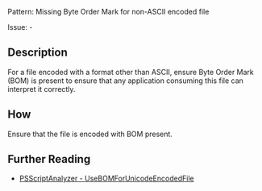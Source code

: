 Pattern: Missing Byte Order Mark for non-ASCII encoded file

Issue: -

## Description

For a file encoded with a format other than ASCII, ensure Byte Order Mark (BOM) is present to ensure that any application consuming this file can interpret it correctly.

## How

Ensure that the file is encoded with BOM present.

## Further Reading

* [PSScriptAnalyzer - UseBOMForUnicodeEncodedFile](https://github.com/PowerShell/PSScriptAnalyzer/tree/master/docs/Rules/UseBOMForUnicodeEncodedFile.md)